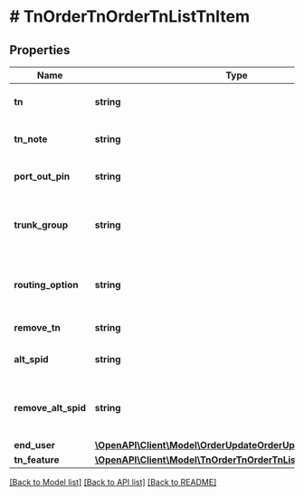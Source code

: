 # # TnOrderTnOrderTnListTnItem

## Properties

Name | Type | Description | Notes
------------ | ------------- | ------------- | -------------
**tn** | **string** | Ten-digit telephone number requested (e.g. 8156680000) |
**tn_note** | **string** | Optional note value to be stored on the number | [optional]
**port_out_pin** | **string** | PIN for onnet port-out protection (Tier 0 &amp; HI) | [optional]
**trunk_group** | **string** | Desired trunk group to assign the requested telephone number (e.g. CHCGIL24CL1_897) | [optional]
**routing_option** | **string** | Desired routing option to assign the requested telephone number (e.g. CHCGIL24CL2_997) | [optional]
**remove_tn** | **string** | Y/N flag. Y will remove the TN. | [optional]
**alt_spid** | **string** | Alternate Spid for the telephone number. | [optional]
**remove_alt_spid** | **string** | Add or Remove alternate Spid for telephone number. Accepted Value Y and N | [optional]
**end_user** | [**\OpenAPI\Client\Model\OrderUpdateOrderUpdateTnListEndUser**](OrderUpdateOrderUpdateTnListEndUser.md) |  | [optional]
**tn_feature** | [**\OpenAPI\Client\Model\TnOrderTnOrderTnListTnFeature**](TnOrderTnOrderTnListTnFeature.md) |  | [optional]

[[Back to Model list]](../../README.md#models) [[Back to API list]](../../README.md#endpoints) [[Back to README]](../../README.md)
